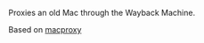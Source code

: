 Proxies an old Mac through the Wayback Machine.

Based on [macproxy](https://github.com/tghw/macproxy)